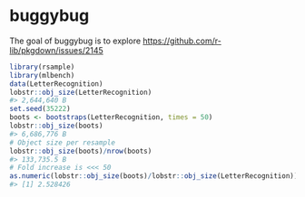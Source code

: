 
# buggybug

<!-- badges: start -->
<!-- badges: end -->

The goal of buggybug is to explore https://github.com/r-lib/pkgdown/issues/2145

``` r
library(rsample)
library(mlbench)
data(LetterRecognition)
lobstr::obj_size(LetterRecognition)
#> 2,644,640 B
set.seed(35222)
boots <- bootstraps(LetterRecognition, times = 50)
lobstr::obj_size(boots)
#> 6,686,776 B
# Object size per resample
lobstr::obj_size(boots)/nrow(boots)
#> 133,735.5 B
# Fold increase is <<< 50
as.numeric(lobstr::obj_size(boots)/lobstr::obj_size(LetterRecognition))
#> [1] 2.528426
```
